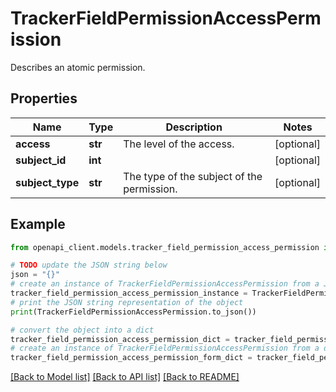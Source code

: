 # TrackerFieldPermissionAccessPermission

Describes an atomic permission.

## Properties

Name | Type | Description | Notes
------------ | ------------- | ------------- | -------------
**access** | **str** | The level of the access. | [optional] 
**subject_id** | **int** |  | [optional] 
**subject_type** | **str** | The type of the subject of the permission. | [optional] 

## Example

```python
from openapi_client.models.tracker_field_permission_access_permission import TrackerFieldPermissionAccessPermission

# TODO update the JSON string below
json = "{}"
# create an instance of TrackerFieldPermissionAccessPermission from a JSON string
tracker_field_permission_access_permission_instance = TrackerFieldPermissionAccessPermission.from_json(json)
# print the JSON string representation of the object
print(TrackerFieldPermissionAccessPermission.to_json())

# convert the object into a dict
tracker_field_permission_access_permission_dict = tracker_field_permission_access_permission_instance.to_dict()
# create an instance of TrackerFieldPermissionAccessPermission from a dict
tracker_field_permission_access_permission_form_dict = tracker_field_permission_access_permission.from_dict(tracker_field_permission_access_permission_dict)
```
[[Back to Model list]](../README.md#documentation-for-models) [[Back to API list]](../README.md#documentation-for-api-endpoints) [[Back to README]](../README.md)


